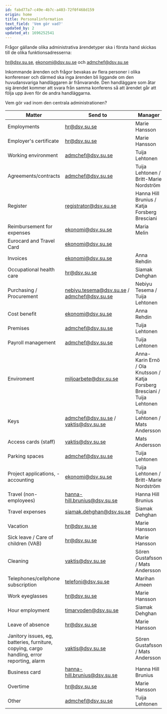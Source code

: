 ```yaml
---
id: fabd77a7-c49e-4b7c-a403-72f0f468d159
origin: home
title: Personalinformation
text_field: 'Vem gör vad?'
updated_by: 2
updated_at: 1696252541
---
```

Frågor gällande olika administrativa ärendetyper ska i första hand skickas till de olika funktionsadresserna:

hr@dsv.su.se, ekonomi@dsv.su.se och admchef@dsv.su.se

Inkommande ärenden och frågor bevakas av flera personer i olika konferenser och därmed ska inga ärenden bli liggande om den huvudansvariga handläggaren är frånvarande. Den handläggare som åtar sig ärendet kommer att svara från samma konferens så att ärendet går att följa upp även för de andra handläggarna.

Vem gör vad inom den centrala administrationen?

|   Matter  |  Send to   | Manager |
| ----------| ---------- | ------- |
|Employments |hr@dsv.su.se|Marie Hansson|	 	
|Employer's certificate|hr@dsv.su.se|Marie Hansson|
|Working environment|admchef@dsv.su.se|Tuija Lehtonen|
|Agreements/contracts|admchef@dsv.su.se|Tuija Lehtonen / Britt-Marie Nordström|
|Register|registrator@dsv.su.se|Hanna Hill Brunius / Katja Forsberg Bresciani
|Reimbursement for expenses|ekonomi@dsv.su.se|Maria Melin|
|Eurocard and Travel Card|ekonomi@dsv.su.se|
|Invoices|ekonomi@dsv.su.se|Anna Rehdin|
|Occupational health care|hr@dsv.su.se|Siamak Dehghan|
|Purchasing / Procurement|nebiyu.tesema@dsv.su.se / admchef@dsv.su.se| Nebiyu Tesema / Tuija Lehtonen| 
|Cost benefit|ekonomi@dsv.su.se|Anna Rehdin|
|Premises|admchef@dsv.su.se|Tuija Lehtonen|
|Payroll management|admchef@dsv.su.se|Tuija Lehtonen|
|Enviroment|miljoarbete@dsv.su.se|Anna-Karin Ernö / Ola Knutsson / Katja Forsberg Bresciani / Tuija Lehtonen|
|Keys|admchef@dsv.su.se / vaktis@dsv.su.se|Tuija Lehtonen / Mats Andersson|
|Access cards (staff)|vaktis@dsv.su.se|Mats Andersson|
|Parking spaces|admchef@dsv.su.se|Tuija Lehtonen|
|Project applications, -accounting|ekonomi@dsv.su.se|Tuija Lehtonen / Britt-Marie Nordström|
|Travel (non-employees)|hanna-hill.brunius@dsv.su.se|Hanna Hill Brunius|
|Travel expenses|siamak.dehghan@dsv.su.se|Siamak Dehghan|
|Vacation|hr@dsv.su.se|Marie Hansson|
|Sick leave / Care of children (VAB)|hr@dsv.su.se|Marie Hansson|
|Cleaning|vaktis@dsv.su.se|Sören Gustafsson / Mats Andersson|
|Telephones/cellphone subscription|telefoni@dsv.su.se|Marihan Ameen|
|Work eyeglasses|hr@dsv.su.se|Marie Hansson|
|Hour employment|timarvoden@dsv.su.se|Siamak Dehghan|
|Leave of absence|hr@dsv.su.se|Marie Hansson|
|Janitory issues, eg, batteries, furniture, copying, cargo handling, error reporting, alarm| 	vaktis@dsv.su.se|Sören Gustafsson / Mats Andersson|
|Business card|hanna-hill.brunius@dsv.su.se|Hanna Hill Brunius|
|Overtime|hr@dsv.su.se|Marie Hansson|
|Other|admchef@dsv.su.se|Tuija Lehtonen|